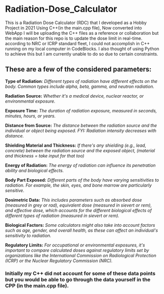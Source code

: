 # Radiation-Dose_Calculator
This is a Radiation Dose Calculator (RDC) that I developed as a Hobby Project in 2021 Using C++(in the main.cpp file), Now converted into WebApp
I will be uploading the C++ files as a reference or collaboration but the main reason for this repo is to update the dose limit in real-time.
according to NRC or ICRP standard fleet, I could not accomplish in C++ running on my local computer in CodeBlocks.
I also thought of using Python to achieve this but I am currently unable to do so due to certain constraints.

## These are a few of the considered parameters:

**Type of Radiation**: *Different types of radiation have different effects on the body. Common types include alpha, beta, gamma, and neutron radiation.*

**Radiation Source:** *Whether it's a medical device, nuclear reactor, or environmental exposure.*

**Exposure Time:** *The duration of radiation exposure, measured in seconds, minutes, hours, or years.*

**Distance from Source:** *The distance between the radiation source and the individual or object being exposed. FYI: Radiation intensity decreases with distance.*

**Shielding Material and Thickness:** *If there's any shielding (e.g., lead, concrete) between the radiation source and the exposed object, (material and thickness = take input for that too)*

**Energy of Radiation:** *The energy of radiation can influence its penetration ability and biological effects.*

 **Body Part Exposed:** *Different parts of the body have varying sensitivities to radiation. For example, the skin, eyes, and bone marrow are particularly sensitive.*

 **Dosimetric Data:** *This includes parameters such as absorbed dose (measured in grey or rad), equivalent dose (measured in sievert or rem), and effective dose, which accounts for the different biological effects of different types of radiation (measured in sievert or rem).*

 **Biological Factors:** *Some calculators might also take into account factors such as age, gender, and overall health, as these can affect an individual's sensitivity to radiation.*

 **Regulatory Limits:** *For occupational or environmental exposures, it's important to compare calculated doses against regulatory limits set by organizations like the International Commission on Radiological Protection (ICRP) or the Nuclear Regulatory Commission (NRC).*

### Initially my C++ did not account for some of these data points but you would be able to go through the data yourself in the CPP (in the main.cpp file).

